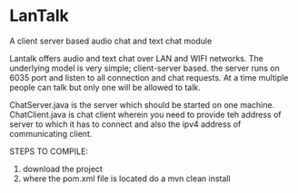 # LanTalk
A client server based audio chat and text chat module

Lantalk offers audio and text chat over LAN and WIFI networks. The underlying model is very simple; client-server based. the server runs on 6035 port and listen to all connection and chat requests. At a time multiple people can talk but only one will be allowed to talk.

ChatServer.java is the server which should be started on one machine.
ChatClient.java is chat client wherein you need to provide teh address of server to which it has to connect and also the ipv4 address of communicating client.

STEPS TO COMPILE:
1. download the project
2. where the pom.xml file is located do a mvn clean install
